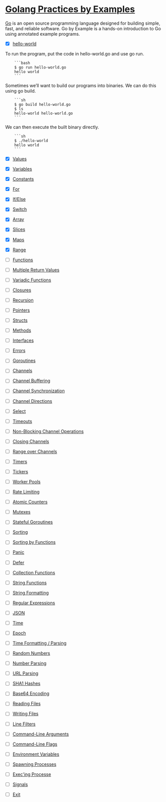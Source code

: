 # [Golang Practices by Examples](https://gobyexample.com)

[Go](http://golang.org/) is an open source programming language designed for building simple, fast, and reliable software.
Go by Example is a hands-on introduction to Go using annotated example programs.

- [x] [hello-world](https://gobyexample.com/hello-world)

To run the program, put the code in hello-world.go and use go run.

        ```bash
        $ go run hello-world.go
        hello world
        ```

Sometimes we’ll want to build our programs into binaries. We can do this using go build.

        ```sh
        $ go build hello-world.go
        $ ls
        hello-world hello-world.go
        ```

We can then execute the built binary directly.

        ```sh
        $ ./hello-world
        hello world
        ```

- [x] [Values](https://gobyexample.com/values)

- [x] [Variables](https://gobyexample.com/variables)

- [x] [Constants](https://gobyexample.com/constants)

- [x] [For](https://gobyexample.com/for)

- [x] [If/Else](https://gobyexample.com/if-else)

- [x] [Switch](https://gobyexample.com/switch)

- [x] [Array](https://gobyexample.com/arrays)

- [x] [Slices](https://gobyexample.com/slices)

- [x] [Maps](https://gobyexample.com/maps)

- [x] [Range](https://gobyexample.com/range)

- [ ] [Functions](https://gobyexample.com/functions)

- [ ] [Multiple Return Values](https://gobyexample.com/multiple-return-values)

- [ ] [Variadic Functions](https://gobyexample.com/variadic-functions)

- [ ] [Closures](https://gobyexample.com/closures>)

- [ ] [Recursion](https://gobyexample.com/recursion)

- [ ] [Pointers](https://gobyexample.com/pointers)

- [ ] [Structs](https://gobyexample.com/structs)

- [ ] [Methods](https://gobyexample.com/methods)

- [ ] [Interfaces](https://gobyexample.com/interfaces)

- [ ] [Errors](https://gobyexample.com/errors)

- [ ] [Goroutines](https://gobyexample.com/goroutines)

- [ ] [Channels](https://gobyexample.com/channels)

- [ ] [Channel Buffering](https://gobyexample.com/channel-buffering)

- [ ] [Channel Synchronization](https://gobyexample.com/channel-synchronization)

- [ ] [Channel Directions](https://gobyexample.com/channel-directions)

- [ ] [Select](https://gobyexample.com/select)

- [ ] [Timeouts](https://gobyexample.com/timeouts)

- [ ] [Non-Blocking Channel Operations](https://gobyexample.com/non-blocking-channel-operations)

- [ ] [Closing Channels](https://gobyexample.com/closing-channels)

- [ ] [Range over Channels](https://gobyexample.com/range-over-channels)

- [ ] [Timers](https://gobyexample.com/timers)

- [ ] [Tickers](https://gobyexample.com/tickers)

- [ ] [Worker Pools](https://gobyexample.com/worker-pools)

- [ ] [Rate Limiting](https://gobyexample.com/rate-limiting)

- [ ] [Atomic Counters](https://gobyexample.com/atomic-counters)

- [ ] [Mutexes](https://gobyexample.com/mutexes)

- [ ] [Stateful Goroutines](https://gobyexample.com/stateful-goroutines)

- [ ] [Sorting](https://gobyexample.com/sorting)

- [ ] [Sorting by Functions](https://gobyexample.com/sorting-by-functions)

- [ ] [Panic](https://gobyexample.com/panic)

- [ ] [Defer](https://gobyexample.com/defer)

- [ ] [Collection Functions](https://gobyexample.com/collection-functions)

- [ ] [String Functions](https://gobyexample.com/string-functions)

- [ ] [String Formatting](https://gobyexample.com/string-formatting)

- [ ] [Regular Expressions](https://gobyexample.com/regular-expressions)

- [ ] [JSON](https://gobyexample.com/json)

- [ ] [Time](https://gobyexample.com/time)

- [ ] [Epoch](https://gobyexample.com/epoch)

- [ ] [Time Formatting / Parsing](https://gobyexample.com/time-formatting-parsing)

- [ ] [Random Numbers](https://gobyexample.com/random-numbers)

- [ ] [Number Parsing](https://gobyexample.com/number-parsing)

- [ ] [URL Parsing](https://gobyexample.com/url-parsing)

- [ ] [SHA1 Hashes](https://gobyexample.com/sha1-hashes)

- [ ] [Base64 Encoding](https://gobyexample.com/base64-encoding)

- [ ] [Reading Files](https://gobyexample.com/reading-files)

- [ ] [Writing Files](https://gobyexample.com/writing-files)

- [ ] [Line Filters](https://gobyexample.com/line-filters)

- [ ] [Command-Line Arguments](https://gobyexample.com/command-line-arguments)

- [ ] [Command-Line Flags](https://gobyexample.com/command-line-flags)

- [ ] [Environment Variables](https://gobyexample.com/environment-variables)

- [ ] [Spawning Processes](https://gobyexample.com/spawning-processes)

- [ ] [Exec'ing Processe](https://gobyexample.com/execing-processes)

- [ ] [Signals](https://gobyexample.com/signals)

- [ ] [Exit](https://gobyexample.com/exit)
